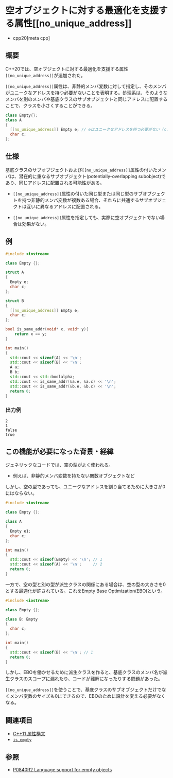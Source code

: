 # 空オブジェクトに対する最適化を支援する属性[[no_unique_address]]

* cpp20[meta cpp]

## 概要

C++20では、空オブジェクトに対する最適化を支援する属性`[[no_unique_address]]`が追加された。

`[[no_unique_address]]`属性は、非静的メンバ変数に対して指定し、そのメンバがユニークなアドレスを持つ必要がないことを表明する。処理系は、そのようなメンバを別のメンバや基底クラスのサブオブジェクトと同じアドレスに配置することで、クラスを小さくすることができる。

```cpp
class Empty{};
class A
{
  [[no_unique_address]] Empty e; // eはユニークなアドレスを持つ必要がない (cと同じアドレスになる可能性がある)
  char c;
};
```

## 仕様

基底クラスのサブオブジェクトおよび`[[no_unique_address]]`属性の付いたメンバは、潜在的に重なるサブオブジェクト(potentially-overlapping subobject)であり、同じアドレスに配置される可能性がある。

* `[[no_unique_address]]`属性の付いた同じ型または同じ型のサブオブジェクトを持つ非静的メンバ変数が複数ある場合、それらに共通するサブオブジェクトは互いに異なるアドレスに配置される。

* `[[no_unique_address]]`属性を指定しても、実際に空オブジェクトでない場合は効果がない。

## 例
```cpp example
#include <iostream>

class Empty {};

struct A
{
  Empty e;
  char c;
};

struct B
{
  [[no_unique_address]] Empty e;
  char c;
};

bool is_same_addr(void* x, void* y){
    return x == y;
}

int main()
{
  std::cout << sizeof(A) << '\n';
  std::cout << sizeof(B) << '\n';
  A a;
  B b;
  std::cout << std::boolalpha;
  std::cout << is_same_addr(&a.e, &a.c) << '\n';
  std::cout << is_same_addr(&b.e, &b.c) << '\n';
  return 0;
}
```

### 出力例
```
2
1
false
true
```

## この機能が必要になった背景・経緯

ジェネリックなコードでは、空の型がよく使われる。

* 例えば、非静的メンバ変数を持たない関数オブジェクトなど

しかし、空の型であっても、ユニークなアドレスを割り当てるために大きさが0にはならない。

```cpp example
#include <iostream>

class Empty {};

class A
{
  Empty e1;
  char c;
};

int main()
{
  std::cout << sizeof(Empty) << '\n'; // 1
  std::cout << sizeof(A) << '\n';     // 2
  return 0;
}
```

一方で、空の型と別の型が派生クラスの関係にある場合は、空の型の大きさを0とする最適化が許されている。これをEmpty Base Optimization(EBO)という。

```cpp example
#include <iostream>

class Empty {};

class B: Empty
{
  char c;
};

int main()
{
  std::cout << sizeof(B) << '\n'; // 1
  return 0;
}
```

しかし、EBOを働かせるために派生クラスを作ると、基底クラスのメンバ名が派生クラスのスコープに漏れたり、コードが難解になったりする問題があった。

`[[no_unique_address]]`を使うことで、基底クラスのサブオブジェクトだけでなくメンバ変数のサイズも0にできるので、EBOのために設計を変える必要がなくなる。


## 関連項目
- [C++11 属性構文](/lang/cpp11/attributes.md)
- [`is_empty`](/reference/type_traits/is_empty.md)

## 参照
- [P0840R2 Language support for empty objects](http://www.open-std.org/jtc1/sc22/wg21/docs/papers/2018/p0840r2.html)
